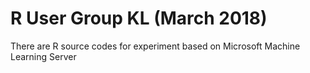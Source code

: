 # R User Group KL (March 2018)
There are R source codes for experiment based on Microsoft Machine Learning Server
